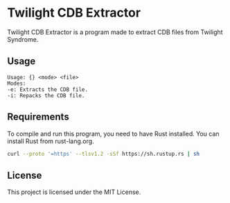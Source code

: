 # Twilight CDB Extractor

Twilight CDB Extractor is a program made to extract CDB files from Twilight Syndrome.

## Usage
```
Usage: {} <mode> <file>
Modes:
-e: Extracts the CDB file.
-i: Repacks the CDB file.
```

## Requirements
To compile and run this program, you need to have Rust installed. You can install Rust from rust-lang.org.

```sh
curl --proto '=https' --tlsv1.2 -sSf https://sh.rustup.rs | sh
```

## License
This project is licensed under the MIT License.
